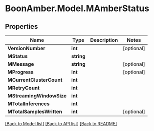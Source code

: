 # BoonAmber.Model.MAmberStatus

## Properties

Name | Type | Description | Notes
------------ | ------------- | ------------- | -------------
**VersionNumber** | **int** |  | [optional] 
**MStatus** | **string** |  | 
**MMessage** | **string** |  | [optional] 
**MProgress** | **int** |  | [optional] 
**MCurrentClusterCount** | **int** |  | 
**MRetryCount** | **int** |  | 
**MStreamingWindowSize** | **int** |  | 
**MTotalInferences** | **int** |  | 
**MTotalSamplesWritten** | **int** |  | [optional] 

[[Back to Model list]](../README.md#documentation-for-models) [[Back to API list]](../README.md#documentation-for-api-endpoints) [[Back to README]](../README.md)

